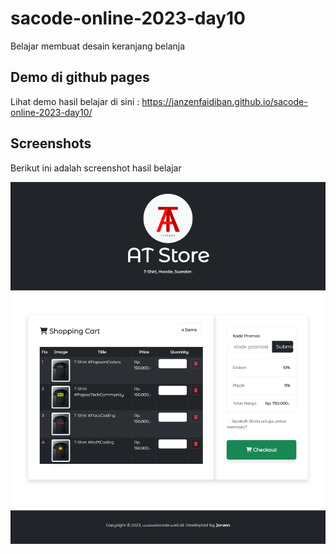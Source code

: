# sacode-online-2023-day10
Belajar membuat desain keranjang belanja


## Demo di github pages

Lihat demo hasil belajar di sini : https://janzenfaidiban.github.io/sacode-online-2023-day10/

## Screenshots

Berikut ini adalah screenshot hasil belajar

<img src="__screenshots/1.png">

